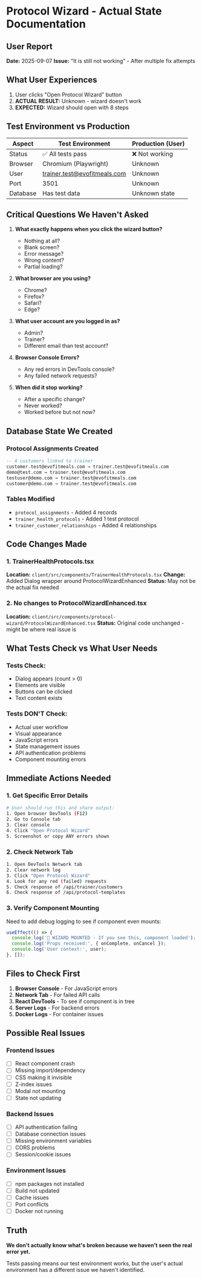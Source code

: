 # Protocol Wizard - Actual State Documentation

## User Report
**Date:** 2025-09-07
**Issue:** "It is still not working" - After multiple fix attempts

## What User Experiences
1. User clicks "Open Protocol Wizard" button
2. **ACTUAL RESULT:** Unknown - wizard doesn't work
3. **EXPECTED:** Wizard should open with 8 steps

## Test Environment vs Production
| Aspect | Test Environment | Production (User) |
|--------|-----------------|-------------------|
| Status | ✅ All tests pass | ❌ Not working |
| Browser | Chromium (Playwright) | Unknown |
| User | trainer.test@evofitmeals.com | Unknown |
| Port | 3501 | Unknown |
| Database | Has test data | Unknown state |

## Critical Questions We Haven't Asked

1. **What exactly happens when you click the wizard button?**
   - Nothing at all?
   - Blank screen?
   - Error message?
   - Wrong content?
   - Partial loading?

2. **What browser are you using?**
   - Chrome?
   - Firefox?
   - Safari?
   - Edge?

3. **What user account are you logged in as?**
   - Admin?
   - Trainer?
   - Different email than test account?

4. **Browser Console Errors?**
   - Any red errors in DevTools console?
   - Any failed network requests?

5. **When did it stop working?**
   - After a specific change?
   - Never worked?
   - Worked before but not now?

## Database State We Created

### Protocol Assignments Created
```sql
-- 4 customers linked to trainer
customer.test@evofitmeals.com → trainer.test@evofitmeals.com
demo@test.com → trainer.test@evofitmeals.com
testuser@demo.com → trainer.test@evofitmeals.com
customer@demo.com → trainer.test@evofitmeals.com
```

### Tables Modified
- `protocol_assignments` - Added 4 records
- `trainer_health_protocols` - Added 1 test protocol
- `trainer_customer_relationships` - Added 4 relationships

## Code Changes Made

### 1. TrainerHealthProtocols.tsx
**Location:** `client/src/components/TrainerHealthProtocols.tsx`
**Change:** Added Dialog wrapper around ProtocolWizardEnhanced
**Status:** May not be the actual fix needed

### 2. No changes to ProtocolWizardEnhanced.tsx
**Location:** `client/src/components/protocol-wizard/ProtocolWizardEnhanced.tsx`
**Status:** Original code unchanged - might be where real issue is

## What Tests Check vs What User Needs

### Tests Check:
- Dialog appears (count > 0)
- Elements are visible
- Buttons can be clicked
- Text content exists

### Tests DON'T Check:
- Actual user workflow
- Visual appearance
- JavaScript errors
- State management issues
- API authentication problems
- Component mounting errors

## Immediate Actions Needed

### 1. Get Specific Error Details
```bash
# User should run this and share output:
1. Open browser DevTools (F12)
2. Go to Console tab
3. Clear console
4. Click "Open Protocol Wizard"
5. Screenshot or copy ANY errors shown
```

### 2. Check Network Tab
```bash
1. Open DevTools Network tab
2. Clear network log
3. Click "Open Protocol Wizard"
4. Look for any red (failed) requests
5. Check response of /api/trainer/customers
6. Check response of /api/protocol-templates
```

### 3. Verify Component Mounting
Need to add debug logging to see if component even mounts:
```javascript
useEffect(() => {
  console.log('🚨 WIZARD MOUNTED - If you see this, component loaded');
  console.log('Props received:', { onComplete, onCancel });
  console.log('User context:', user);
}, []);
```

## Files to Check First

1. **Browser Console** - For JavaScript errors
2. **Network Tab** - For failed API calls
3. **React DevTools** - To see if component is in tree
4. **Server Logs** - For backend errors
5. **Docker Logs** - For container issues

## Possible Real Issues

### Frontend Issues
- [ ] React component crash
- [ ] Missing import/dependency
- [ ] CSS making it invisible
- [ ] Z-index issues
- [ ] Modal not mounting
- [ ] State not updating

### Backend Issues
- [ ] API authentication failing
- [ ] Database connection issues
- [ ] Missing environment variables
- [ ] CORS problems
- [ ] Session/cookie issues

### Environment Issues
- [ ] npm packages not installed
- [ ] Build not updated
- [ ] Cache issues
- [ ] Port conflicts
- [ ] Docker not running

## Truth
**We don't actually know what's broken because we haven't seen the real error yet.**

Tests passing means our test environment works, but the user's actual environment has a different issue we haven't identified.